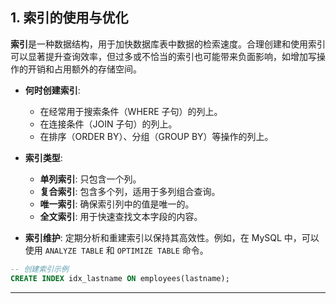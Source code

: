 ## **1. 索引的使用与优化**

**索引**是一种数据结构，用于加快数据库表中数据的检索速度。合理创建和使用索引可以显著提升查询效率，但过多或不恰当的索引也可能带来负面影响，如增加写操作的开销和占用额外的存储空间。

- **何时创建索引**:
  - 在经常用于搜索条件（WHERE 子句）的列上。
  - 在连接条件（JOIN 子句）的列上。
  - 在排序（ORDER BY）、分组（GROUP BY）等操作的列上。

- **索引类型**:
  - **单列索引**: 只包含一个列。
  - **复合索引**: 包含多个列，适用于多列组合查询。
  - **唯一索引**: 确保索引列中的值是唯一的。
  - **全文索引**: 用于快速查找文本字段的内容。

- **索引维护**:
  定期分析和重建索引以保持其高效性。例如，在 MySQL 中，可以使用 `ANALYZE TABLE` 和 `OPTIMIZE TABLE` 命令。

```sql
-- 创建索引示例
CREATE INDEX idx_lastname ON employees(lastname);
```

---